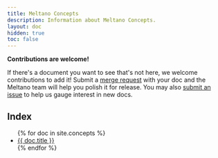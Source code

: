 ```yaml
---
title: Meltano Concepts
description: Information about Meltano Concepts.
layout: doc
hidden: true
toc: false
---
```


<div class="notification is-info">
  <p><strong>Contributions are welcome!</strong></p>
  <p>If there's a document you want to see that's not here, we welcome contributions to add it! Submit a <a href="https://gitlab.com/meltano/meltano/-/tree/master/docs/">merge request</a> with your doc and the Meltano team will help you polish it for release. You may also <a href="https://gitlab.com/meltano/meltano/issues/new?issue%5Bassignee_id%5D=&issue%5Bmilestone_id%5D=">submit an issue</a> to help us gauge interest in new docs.</p>
</div>

## Index

<ul>
  {% for doc in site.concepts %}
    <li><a href="{{ doc.url }}">{{ doc.title }}</a></li>
  {% endfor %}
</ul>